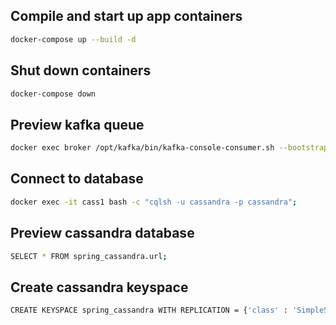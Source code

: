 ## Compile and start up app containers
```bash
docker-compose up --build -d
```
## Shut down containers
```bash
docker-compose down
```
## Preview kafka queue
```bash
docker exec broker /opt/kafka/bin/kafka-console-consumer.sh --bootstrap-server localhost:9092 --topic "urls.forbidden" --property print.key=true --from-beginning
```
## Connect to database
```bash
docker exec -it cass1 bash -c "cqlsh -u cassandra -p cassandra";
```
## Preview cassandra database
```bash
SELECT * FROM spring_cassandra.url;
```
## Create cassandra keyspace
```bash
CREATE KEYSPACE spring_cassandra WITH REPLICATION = {'class' : 'SimpleStrategy', 'replication_factor' : 1};
```
